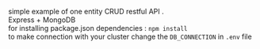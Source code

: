 
simple example of one entity CRUD restful API . </br>
Express + MongoDB </br>
for installing package.json dependencies :
`npm install`
</br>
to make connection with your cluster change the `DB_CONNECTION` in `.env` file
